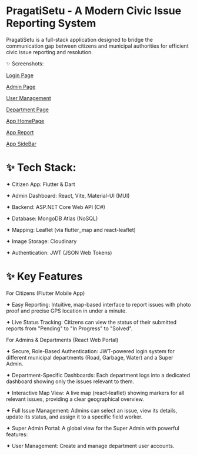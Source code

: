 # PragatiSetu - A Modern Civic Issue Reporting System 
PragatiSetu is a full-stack application designed to bridge the communication gap between citizens and municipal authorities for efficient civic issue reporting and resolution.

✨ Screenshots:

[Login Page](https://github.com/tejass06/Civic-lssue-Reporting-and-Resolution-System./blob/313d9d20f85c10761ffb429a7bb1d5271390d95f/Login%20Page.png?raw=true)

[Admin Page](https://github.com/tejass06/Civic-lssue-Reporting-and-Resolution-System./blob/313d9d20f85c10761ffb429a7bb1d5271390d95f/admin%20page.png?raw=true)

[User Management](https://github.com/tejass06/Civic-lssue-Reporting-and-Resolution-System./blob/313d9d20f85c10761ffb429a7bb1d5271390d95f/User.png?raw=true)

[Department Page](https://github.com/tejass06/Civic-lssue-Reporting-and-Resolution-System./blob/313d9d20f85c10761ffb429a7bb1d5271390d95f/department..1.png?raw=true)

[App HomePage](https://github.com/tejass06/Civic-lssue-Reporting-and-Resolution-System./blob/main/app-1.jpg?raw=true)

[App Report](https://github.com/tejass06/Civic-lssue-Reporting-and-Resolution-System./blob/main/app-2.jpg?raw=true)

[App SideBar](https://github.com/tejass06/Civic-lssue-Reporting-and-Resolution-System./blob/main/app-3.jpg?raw=true)

# ✨ Tech Stack:

✦ Citizen App: Flutter & Dart 

✦ Admin Dashboard: React, Vite, Material-UI (MUI)

✦ Backend: ASP.NET Core Web API (C#)

✦ Database: MongoDB Atlas (NoSQL)

✦ Mapping: Leaflet (via flutter_map and react-leaflet)

✦ Image Storage: Cloudinary

✦ Authentication: JWT (JSON Web Tokens)


# ✨ Key Features
For Citizens (Flutter Mobile App)

✦ Easy Reporting: Intuitive, map-based interface to report issues with photo proof and precise GPS location in under a minute.


✦ Live Status Tracking: Citizens can view the status of their submitted reports from "Pending" to "In Progress" to "Solved".

For Admins & Departments (React Web Portal)

✦ Secure, Role-Based Authentication: JWT-powered login system for different municipal departments (Road, Garbage, Water) and a Super Admin.

✦ Department-Specific Dashboards: Each department logs into a dedicated dashboard showing only the issues relevant to them.

✦ Interactive Map View: A live map (react-leaflet) showing markers for all relevant issues, providing a clear geographical overview.

✦ Full Issue Management: Admins can select an issue, view its details, update its status, and assign it to a specific field worker.

✦ Super Admin Portal: A global view for the Super Admin with powerful features:

✦ User Management: Create and manage department user accounts.
